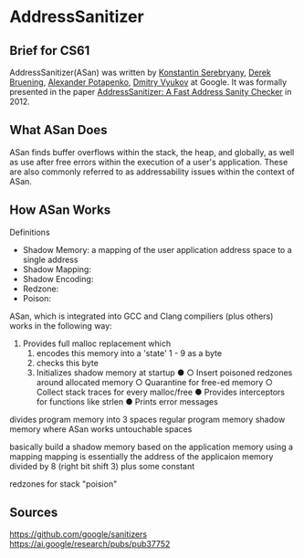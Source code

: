 # AddressSanitizer 
## Brief for CS61


AddressSanitizer(ASan) was written by [Konstantin Serebryany](https://ai.google/research/people/KonstantinSerebryany/), [Derek Bruening](https://ai.google/research/people/author58045/), [Alexander Potapenko](https://ai.google/research/people/AlexanderPotapenko/), [Dmitry Vyukov](https://ai.google/research/people/DmitryVyukov/) at Google. It was formally presented in the paper [AddressSanitizer: A Fast Address Sanity Checker](https://ai.google/research/pubs/pub37752) in 2012.

## What ASan Does
ASan finds buffer overflows within the stack, the heap, and globally, as well as use after free errors within the execution of a user's application. These are also commonly referred to as addressability issues within the context of ASan. 

## How ASan Works
Definitions
- Shadow Memory: a mapping of the user application address space to a single address
- Shadow Mapping:
- Shadow Encoding:
- Redzone:
- Poison:


ASan, which is integrated into GCC and Clang compiliers (plus others) works in the following way:
1. Provides full malloc replacement which
    1. encodes this memory into a 'state' 1 - 9 as a byte
    2. checks this byte 
    3. Initializes shadow memory at startup
● 
○ Insert poisoned redzones around allocated memory
○ Quarantine for free-ed memory
○ Collect stack traces for every malloc/free
● Provides interceptors for functions like strlen
● Prints error messages


divides program memory into 3 spaces
regular program memory
shadow memory where ASan works
untouchable spaces

basically build a shadow memory based on the application memory using
a mapping
mapping is essentially the address of the applicaion memory divided by 8 (right bit shift 3)
plus some constant

redzones for stack "poision"



## Sources
https://github.com/google/sanitizers
https://ai.google/research/pubs/pub37752
